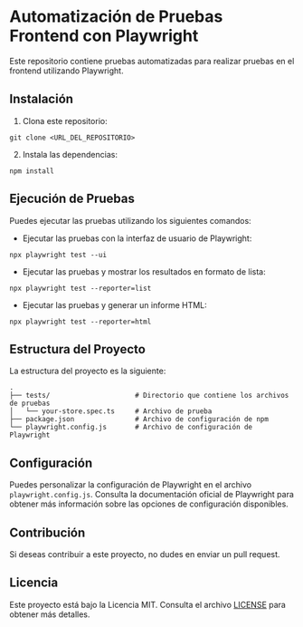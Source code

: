 # Automatización de Pruebas Frontend con Playwright

Este repositorio contiene pruebas automatizadas para realizar pruebas en el frontend utilizando Playwright.

## Instalación

1. Clona este repositorio:

```
git clone <URL_DEL_REPOSITORIO>
```

2. Instala las dependencias:

```
npm install
```

## Ejecución de Pruebas

Puedes ejecutar las pruebas utilizando los siguientes comandos:

- Ejecutar las pruebas con la interfaz de usuario de Playwright:

```
npx playwright test --ui
```

- Ejecutar las pruebas y mostrar los resultados en formato de lista:

```
npx playwright test --reporter=list
```

- Ejecutar las pruebas y generar un informe HTML:

```
npx playwright test --reporter=html
```

## Estructura del Proyecto

La estructura del proyecto es la siguiente:

```
.
├── tests/                     # Directorio que contiene los archivos de pruebas
│   └── your-store.spec.ts     # Archivo de prueba
├── package.json               # Archivo de configuración de npm
└── playwright.config.js       # Archivo de configuración de Playwright
```

## Configuración

Puedes personalizar la configuración de Playwright en el archivo `playwright.config.js`. Consulta la documentación oficial de Playwright para obtener más información sobre las opciones de configuración disponibles.

## Contribución

Si deseas contribuir a este proyecto, no dudes en enviar un pull request.

## Licencia

Este proyecto está bajo la Licencia MIT. Consulta el archivo [LICENSE](LICENSE) para obtener más detalles.
